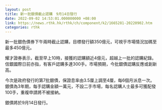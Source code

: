 ```yaml
---
layout: post
title: 新一批銀債截止認購　9月14日發行
date: 2022-09-02 14:53:01.000000000 +08:00
link: https://news.rthk.hk/rthk/ch/component/k2/1665281-20220902.htm
categories: rthk
---
```


新一批銀色債券下午兩時截止認購，目標發行額350億元，可視乎市場情況加碼至最多450億元。

耀才證券表示，截至早上10時，接獲的認購額近4億元，超越上一批的認購紀錄。信銀國際日前亦指，有客戶認購多達300手。市場預期，今批銀債認購反應或創新高。

今次是政府發行的第7批銀債，保證息率由3.5厘上調至4厘，每6個月派息一次。銀債為3年期，每手認購金額一萬元，不設二手市場，每名認購人士最多可獲配發100手，重複申請將不被接納。

銀債將於9月14日發行。
